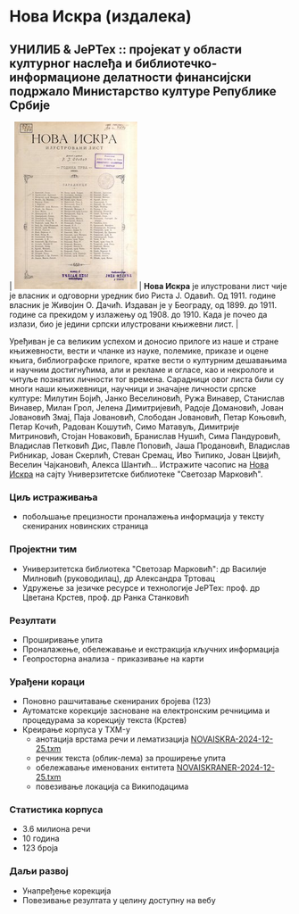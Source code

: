 # Нова Искра (издалека)
## УНИЛИБ &amp; ЈеРТех :: пројекат у области културног наслеђа и библиотечко-информационе делатности финансијски подржало Министарство културе Републике Србије
 
| ![Naslovna Nove Iskre](img/nova-iskra.jpg) | **Нова Искра** је илустровани лист чије је власник и одговорни уредник био Риста Ј. Одавић. Од 1911. године власник је Живојин О. Дачић. Издаван је у Београду, од 1899. до 1911. године са прекидом у излажењу од 1908. до 1910. Kада је почео да излази, био је једини српски илустровани књижевни лист. |

Уређиван је са великим успехом и доносио прилоге из наше и стране књижевности, вести и чланке из науке, полемике, приказе и оцене књига, библиографске прилоге, кратке вести о културним дешавањима и научним достигнућима, али и рекламе и огласе, као и некрологе и читуље познатих личности тог времена. Сарадници овог листа били су многи наши књижевници, научници и значајне личности српске културе: Милутин Бојић, Јанко Веселиновић, Ружа Винавер, Станислав Винавер, Милан Грол, Јелена Димитријевић, Радоје Домановић, Јован Јовановић Змај, Паја Јовановић, Слободан Јовановић, Петар Kоњовић, Петар Kочић, Радован Kошутић, Симо Матавуљ, Димитрије Митриновић, Стојан Новаковић, Бранислав Нушић, Сима Пандуровић, Владислав Петковић Дис, Павле Поповић, Јаша Продановић, Владислав Рибникар, Јован Скерлић, Стеван Сремац, Иво Ћипико, Јован Цвијић, Веселин Чајкановић, Алекса Шантић... Истражите часопис на [Нова Искра](https://pretraziva.rs/pregled/nova-iskra) на сајту Универзитетске библиотеке "Светозар Марковић".


### Циљ истраживања 
- побољшање прецизности проналажења информација у тексту скенираних новинских страница
  
### Пројектни тим
- Универзитетска библиотека "Светозар Марковић": др Василије Милновић (руководилац), др Александра Тртовац
- Удружење за језичке ресурсе и технологије ЈеРТех: проф. др Цветана Крстев, проф. др Ранка Станковић
  
### Резултати
- Проширивање упита
- Проналажење, обележавање и екстракција кључних информација
- Геопросторна анализа - приказивање на карти

### Урађени кораци
- Поновно рашчитавање скенираних бројева (123)
- Аутоматске корекције засноване на електронским речницима и процедурама за корекцију текста (Крстев)
- Креирање корпуса у TXM-у 
  - анотација врстама речи и лематизација [NOVAISKRA-2024-12-25.txm](https://llod.jerteh.rs/NovaIskra/TXM/NOVAISKRA-2024-12-25.txm)
  - речник текста (облик-лема) за проширење упита
  - обележавање именованих ентитета [NOVAISKRANER-2024-12-25.txm](https://llod.jerteh.rs/NovaIskra/TXM/NOVAISKRANER-2024-12-25.txm)
  - повезивање локација са Википодацима 

### Статистика корпуса
- 3.6 милиона речи
- 10 година
- 123 броја

### Даљи развој  
- Унапређење корекција
- Повезивање резултата у целину доступну на вебу
